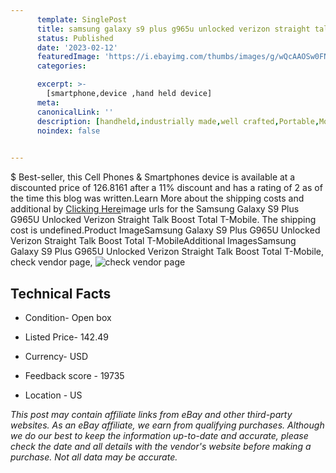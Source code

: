 ```yaml
---
      template: SinglePost
      title: samsung galaxy s9 plus g965u unlocked verizon straight talk boost total t mobile
      status: Published
      date: '2023-02-12'
      featuredImage: 'https://i.ebayimg.com/thumbs/images/g/wQcAAOSw0FNi9AhK/s-l225.jpg'
      categories: 

      excerpt: >-
        [smartphone,device ,hand held device]
      meta:
      canonicalLink: ''
      description: [handheld,industrially made,well crafted,Portable,Mobile,Compact,Convenient,Lightweight,Maneuverable,Man-portable,Miniature,Carriable,Hand-held,Light,Holdable,Transportable,Mobile device,Pocket-sized,On-the-go,Wireless,Cordless,Compact size,Convenient size, smartphone,device ,hand held device]
      noindex: false

        
---
```

$
    Best-seller, this Cell Phones & Smartphones device is available at a discounted price of 126.8161 after a 11% discount and has a rating of 2 as of the time this blog was written.Learn More about the shipping costs and additional by [Clicking Here](https://www.ebay.com/itm/325373174876?hash=item4bc1c0a45c%3Ag%3AwQcAAOSw0FNi9AhK&mkevt=1&mkcid=1&mkrid=711-53200-19255-0&campid=%253CePNCampaignId%253E&customid=%253CreferenceId%253E&toolid=10049)image urls for the Samsung Galaxy S9 Plus G965U Unlocked Verizon Straight Talk Boost Total T-Mobile. The shipping cost is undefined.Product ImageSamsung Galaxy S9 Plus G965U Unlocked Verizon Straight Talk Boost Total T-MobileAdditional ImagesSamsung Galaxy S9 Plus G965U Unlocked Verizon Straight Talk Boost Total T-Mobile, check vendor page, ![check vendor page](https://origin-galleryplus.ebayimg.com/ws/web/325373174876_2_0_1/225x225.jpg,https://origin-galleryplus.ebayimg.com/ws/web/325373174876_3_0_1/225x225.jpg,https://origin-galleryplus.ebayimg.com/ws/web/325373174876_4_0_1/225x225.jpg,https://origin-galleryplus.ebayimg.com/ws/web/325373174876_5_0_1/225x225.jpg,https://origin-galleryplus.ebayimg.com/ws/web/325373174876_6_0_1/225x225.jpg,https://origin-galleryplus.ebayimg.com/ws/web/325373174876_7_0_1/225x225.jpg,https://origin-galleryplus.ebayimg.com/ws/web/325373174876_8_0_1/225x225.jpg,https://origin-galleryplus.ebayimg.com/ws/web/325373174876_9_0_1/225x225.jpg,https://origin-galleryplus.ebayimg.com/ws/web/325373174876_10_0_1/225x225.jpg,https://origin-galleryplus.ebayimg.com/ws/web/325373174876_11_0_1/225x225.jpg,https://origin-galleryplus.ebayimg.com/ws/web/325373174876_12_0_1/225x225.jpg)
    
    

 ## Technical Facts 



     
      

 - Condition- Open box 


      

 - Listed Price- 142.49 


      

 - Currency- USD 


      

 - Feedback score - 19735 


      

 - Location - US 


      
      

 *_This post may contain affiliate links from eBay and other third-party websites. As an eBay affiliate, we earn from qualifying purchases. Although we do our best to keep the information up-to-date and accurate, please check the date and all details with the vendor's website before making a purchase. Not all data may be accurate._*



    
    
    
    
    